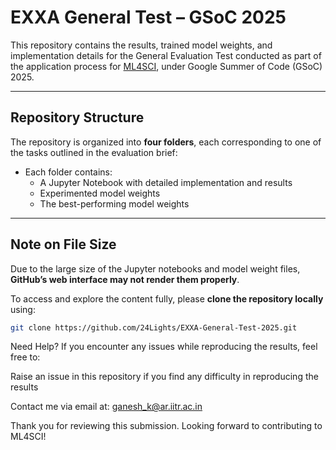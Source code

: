 # EXXA General Test – GSoC 2025

This repository contains the results, trained model weights, and implementation details for the General Evaluation Test conducted as part of the application process for [ML4SCI](https://ml4sci.org/), under Google Summer of Code (GSoC) 2025.

---

## Repository Structure

The repository is organized into **four folders**, each corresponding to one of the tasks outlined in the evaluation brief:

- Each folder contains:
  - A Jupyter Notebook with detailed implementation and results
  - Experimented model weights
  - The best-performing model weights

---

##  Note on File Size

Due to the large size of the Jupyter notebooks and model weight files, **GitHub’s web interface may not render them properly**.

To access and explore the content fully, please **clone the repository locally** using:

```bash
git clone https://github.com/24Lights/EXXA-General-Test-2025.git
```

Need Help?
If you encounter any issues while reproducing the results, feel free to:

Raise an issue in this repository if you find any difficulty in reproducing the results

Contact me via email at: ganesh_k@ar.iitr.ac.in

Thank you for reviewing this submission. Looking forward to contributing to ML4SCI!
